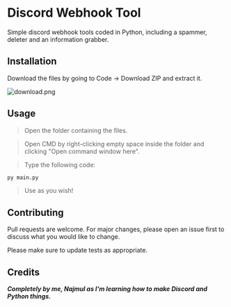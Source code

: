 # Discord  Webhook Tool

Simple discord webhook tools coded in Python, including a spammer, deleter and an information grabber.

## Installation

Download the files by going to Code -> Download ZIP and extract it.

<img align="center" src="https://cdn.upload.systems/uploads/tbvXSCfA.png" alt="download.png" /> 

## Usage
>Open the folder containing the files.

>Open CMD by right-clicking empty space inside the folder and clicking "Open command window here".

>Type the following code:

```bash
py main.py
```
> Use as you wish!

## Contributing
Pull requests are welcome. For major changes, please open an issue first to discuss what you would like to change.

Please make sure to update tests as appropriate.

## Credits

*__Completely by me, Najmul as I'm learning how to make Discord and Python things.__*
